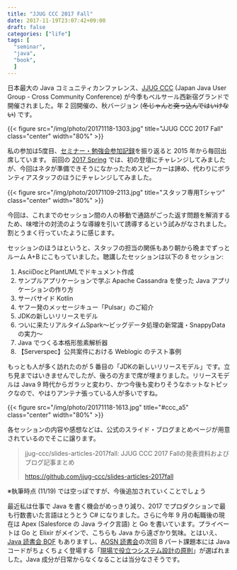 ```yaml
---
title: "JJUG CCC 2017 Fall"
date: 2017-11-19T23:07:42+09:00
draft: false
categories: ["life"]
tags: [
  "seminar",
  "java",
  "book",
  ]
---
```


日本最大の Java コミュニティカンファレンス、[JJUG CCC](http://www.java-users.jp/ccc2017fall/) (Japan Java User Group - Cross Community Conference) が今季もベルサール西新宿グランドで開催されました。年 2 回開催の、秋バージョン (~~冬じゃんと突っ込んではいけない~~) です。

{{< figure src="/img/photo/20171118-1303.jpg" title="JJUG CCC 2017 Fall" class="center" width="80%" >}}

私の参加は5度目、[セミナー・勉強会参加記録](/seminars)を振り返ると 2015 年から毎回出席しています。
前回の [2017 Spring](http://www.java-users.jp/ccc2017spring/) では、初の登壇にチャレンジしてみましたが、今回はネタが準備できそうになかったためスピーカーは諦め、代わりにボランティアスタッフのほうにチャレンジしてみました。

{{< figure src="/img/photo/20171109-2113.jpg" title="スタッフ専用Tシャツ" class="center" width="80%" >}}

今回は、これまでのセッション間の人の移動で通路がごった返す問題を解消するため、味噌汁の対流のような導線を引いて誘導するという試みがなされました。割とうまく行っていたように感じます。

セッションのほうはというと、スタッフの担当の関係もあり朝から晩までずっとルーム A+B にこもっていました。聴講したセッションは以下の 8 セッション:

1. AsciiDocとPlantUMLでドキュメント作成
2. サンプルアプリケーションで学ぶ Apache Cassandra を使った Java アプリケーションの作り方
3. サーバサイド Kotlin
4. ヤフー発のメッセージキュー「Pulsar」のご紹介
5. JDKの新しいリリースモデル
6. ついに来たリアルタイムSpark〜ビッグデータ処理の新常識・SnappyDataの実力〜
7. Java でつくる本格形態素解析器
8. 【Serverspec】公共案件における Weblogic のテスト事例

もっとも人が多く訪れたのが 5 番目の「JDKの新しいリリースモデル」です。立ち見まではいきませんでしたが、後ろの方まで席が埋まりました。リリースモデルは Java 9 時代からガラッと変わり、かつ今後も変わりそうなホットなトピックなので、やはりアンテナ張っている人が多いですね。

{{< figure src="/img/photo/20171118-1613.jpg" title="#ccc_a5" class="center" width="80%" >}}

各セッションの内容や感想などは、公式のスライド・ブログまとめページが用意されているのでそこに譲ります。

> jjug-ccc/slides-articles-2017fall: JJUG CCC 2017 Fallの発表資料およびブログ記事まとめ
> 
> https://github.com/jjug-ccc/slides-articles-2017fall

※執筆時点 (11/19) では空っぽですが、今後追加されていくことでしょう

最近私は仕事で Java を書く機会がめっきり減り、2017 でプロダクションで最も行数書いた言語はとうとう C# になりました。さらに今年 9 月の転職後の現在は Apex (Salesforce の Java ライク言語) と Go を書いています。プライベートは Go と Elixir がメインで、こちらも Java から遠ざかり気味。とはいえ、[Java 読書会 BOF](http://www.javareading.com/bof/) もありますし、[AOSN 読書会](https://aosn.ws/)の次回 B パート課題本には Java コードがちょくちょく登場する「[現場で役立つシステム設計の原則](http://amzn.to/2zQSr8F)」が選ばれました。Java 成分が日常からなくなることは当分なさそうです。
